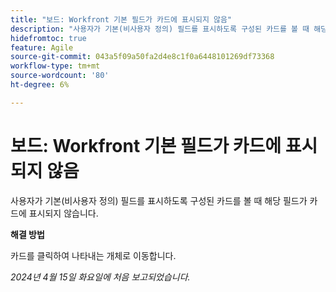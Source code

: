 ```yaml
---
title: "보드: Workfront 기본 필드가 카드에 표시되지 않음"
description: "사용자가 기본(비사용자 정의) 필드를 표시하도록 구성된 카드를 볼 때 해당 필드가 카드에 표시되지 않습니다."
hidefromtoc: true
feature: Agile
source-git-commit: 043a5f09a50fa2d4e8c1f0a6448101269df73368
workflow-type: tm+mt
source-wordcount: '80'
ht-degree: 6%

---
```



# 보드: Workfront 기본 필드가 카드에 표시되지 않음

사용자가 기본(비사용자 정의) 필드를 표시하도록 구성된 카드를 볼 때 해당 필드가 카드에 표시되지 않습니다.

**해결 방법**

카드를 클릭하여 나타내는 개체로 이동합니다.

_2024년 4월 15일 화요일에 처음 보고되었습니다._
